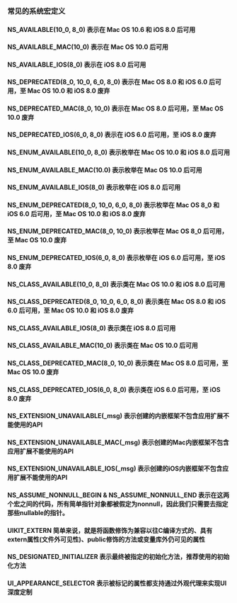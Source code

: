 ### 常见的系统宏定义

#### NS_AVAILABLE(10_0, 8_0) 表示在 Mac OS 10.6 和 iOS 8.0 后可用

#### NS_AVAILABLE_MAC(10_0) 表示在 Mac OS 10.0 后可用

#### NS_AVAILABLE_IOS(8_0) 表示在 iOS 8.0 后可用

#### NS_DEPRECATED(8_0, 10_0, 6_0, 8_0) 表示在 Mac OS 8.0 和 iOS 6.0 后可用，至 Mac OS 10.0 和 iOS 8.0 废弃

#### NS_DEPRECATED_MAC(8_0, 10_0) 表示在 Mac OS 8.0 后可用，至 Mac OS 10.0 废弃

#### NS_DEPRECATED_IOS(6_0, 8_0) 表示在 iOS 6.0 后可用，至 iOS 8.0 废弃

#### NS_ENUM_AVAILABLE(10_0, 8_0) 表示枚举在 Mac OS 10.0 和 iOS 8.0 后可用

#### NS_ENUM_AVAILABLE_MAC(10.0) 表示枚举在 Mac OS 10.0 后可用

#### NS_ENUM_AVAILABLE_IOS(8_0) 表示枚举在 iOS 8.0 后可用

#### NS_ENUM_DEPRECATED(8_0, 10_0, 6_0, 8_0) 表示枚举在 Mac OS 8_0 和 iOS 6.0 后可用，至 Mac OS 10.0 和 iOS 8.0 废弃

#### NS_ENUM_DEPRECATED_MAC(8_0, 10_0) 表示枚举在 Mac OS 8_0 后可用，至 Mac OS 10.0 废弃

#### NS_ENUM_DEPRECATED_IOS(6_0, 8_0) 表示枚举在 iOS 6.0 后可用，至 iOS 8.0 废弃

#### NS_CLASS_AVAILABLE(10_0, 8_0) 表示类在 Mac OS 10.0 和 iOS 8.0 后可用

#### NS_CLASS_DEPRECATED(8_0, 10_0, 6_0, 8_0) 表示类在 Mac OS 8.0 和 iOS 6.0 后可用，至 Mac OS 10.0 和 iOS 8.0 废弃

#### NS_CLASS_AVAILABLE_IOS(8_0) 表示类在 iOS 8.0 后可用
    
#### NS_CLASS_AVAILABLE_MAC(10_0) 表示类在 Mac OS 10.0 后可用
    
#### NS_CLASS_DEPRECATED_MAC(8_0, 10_0) 表示类在 Mac OS 8.0 后可用，至 Mac OS 10.0 废弃
    
#### NS_CLASS_DEPRECATED_IOS(6_0, 8_0) 表示类在 iOS 6.0 后可用，至 iOS 8.0 废弃

#### NS_EXTENSION_UNAVAILABLE(_msg) 表示创建的内嵌框架不包含应用扩展不能使用的API
    
#### NS_EXTENSION_UNAVAILABLE_MAC(_msg) 表示创建的Mac内嵌框架不包含应用扩展不能使用的API
    
#### NS_EXTENSION_UNAVAILABLE_IOS(_msg) 表示创建的iOS内嵌框架不包含应用扩展不能使用的API
    
#### NS_ASSUME_NONNULL_BEGIN & NS_ASSUME_NONNULL_END 表示在这两个宏之间的代码，所有简单指针对象都被假定为nonnull，因此我们只需要去指定那些nullable的指针。
    
#### UIKIT_EXTERN 简单来说，就是将函数修饰为兼容以往C编译方式的、具有extern属性(文件外可见性)、public修饰的方法或变量库外仍可见的属性
    
#### NS_DESIGNATED_INITIALIZER 表示最终被指定的初始化方法，推荐使用的初始化方法
    
#### UI_APPEARANCE_SELECTOR 表示被标记的属性都支持通过外观代理来实现UI深度定制

